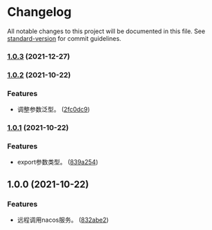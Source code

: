 # Changelog

All notable changes to this project will be documented in this file. See [standard-version](https://github.com/conventional-changelog/standard-version) for commit guidelines.

### [1.0.3](https://github.com/imbooo/node-feign/compare/v1.0.2...v1.0.3) (2021-12-27)

### [1.0.2](https://github.com/imbooo/node-feign/compare/v1.0.1...v1.0.2) (2021-10-22)


### Features

* 调整参数泛型。 ([2fc0dc9](https://github.com/imbooo/node-feign/commit/2fc0dc9fd94e9727231820d4ebcd39485bfffde2))

### [1.0.1](https://github.com/imbooo/node-feign/compare/v1.0.0...v1.0.1) (2021-10-22)


### Features

* export参数类型。 ([839a254](https://github.com/imbooo/node-feign/commit/839a2544d1a3b6de4d3b18130b95ece8a88bb8ee))

## 1.0.0 (2021-10-22)


### Features

* 远程调用nacos服务。 ([832abe2](https://github.com/imbooo/node-feign/commit/832abe23bb9daaee5bba4c6a42840318bd1e90c7))

